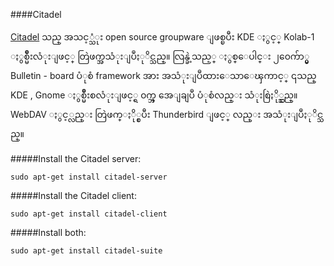 ####Citadel

[Citadel](http://www.citadel.org/) သည္ အသင့္သံုး open source groupware ျဖစ္ၿပီး KDE ႏွင့္ Kolab-1 ႏွစ္မ်ဳိးလံုးျဖင့္ တြဲဖက္အသံုးျပဳႏုိင္သည္။ လြန္ခဲ့သည့္ ႏွစ္ေပါင္း ၂၀ေက်ာ္မွ Bulletin - board ပံုစံ framework အား အသံုးျပဳထားေသာေၾကာင့္  ၎သည္ KDE , Gnome ႏွစ္မ်ဳိးစလံုးျဖင့္ရ ၀က္ဘ္ အေျချပဳ ပံုစံလည္း သံုးစြဲႏို္င္သည္။ WebDAV ႏွင့္လည္း တြဲဖက္ႏို္င္ၿပီး Thunderbird ျဖင့္ လည္း အသံုးျပဳႏုိင္သည္။

#####Install the Citadel server:

	sudo apt-get install citadel-server

#####Install the Citadel client:

	sudo apt-get install citadel-client

#####Install both:

	sudo apt-get install citadel-suite
